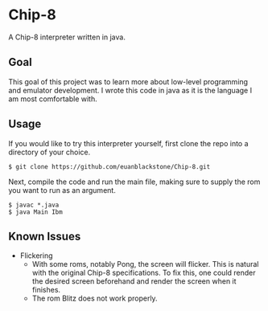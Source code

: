 # Chip-8
A Chip-8 interpreter written in java.

## Goal
This goal of this project was to learn more about low-level programming and emulator development. I wrote this code in java as it is the language I am most comfortable with.

## Usage
If you would like to try this interpreter yourself, first clone the repo into a directory of your choice.

```console
$ git clone https://github.com/euanblackstone/Chip-8.git
```

Next, compile the code and run the main file, making sure to supply the rom you want to run as an argument.

```console
$ javac *.java
$ java Main Ibm
```

## Known Issues
* Flickering
  * With some roms, notably Pong, the screen will flicker. This is natural with the original Chip-8 specifications. To fix this, one could render the desired screen beforehand and render the screen when it finishes.
  * The rom Blitz does not work properly.
